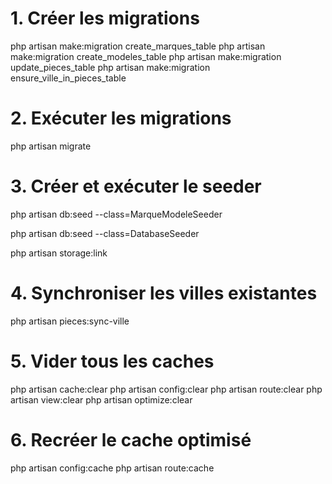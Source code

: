 # 1. Créer les migrations
php artisan make:migration create_marques_table
php artisan make:migration create_modeles_table
php artisan make:migration update_pieces_table
php artisan make:migration ensure_ville_in_pieces_table

# 2. Exécuter les migrations
php artisan migrate

# 3. Créer et exécuter le seeder

php artisan db:seed --class=MarqueModeleSeeder

php artisan db:seed --class=DatabaseSeeder

php artisan storage:link

# 4. Synchroniser les villes existantes
php artisan pieces:sync-ville

# 5. Vider tous les caches
php artisan cache:clear
php artisan config:clear
php artisan route:clear
php artisan view:clear
php artisan optimize:clear

# 6. Recréer le cache optimisé
php artisan config:cache
php artisan route:cache
